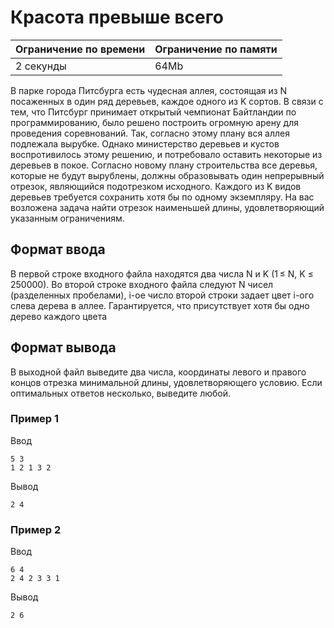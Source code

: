 # Красота превыше всего

| Ограничение по времени |  Ограничение по памяти|
|--|--|
| 2 секунды | 64Mb |

В парке города Питсбурга есть чудесная аллея, состоящая из N посаженных в один ряд деревьев, каждое одного из K сортов. В связи с тем, что Питсбург принимает открытый чемпионат Байтландии по программированию, было решено построить огромную арену для проведения соревнований. Так, согласно этому плану вся аллея подлежала вырубке. Однако министерство деревьев и кустов воспротивилось этому решению, и потребовало оставить некоторые из деревьев в покое. Согласно новому плану строительства все деревья, которые не будут вырублены, должны образовывать один непрерывный отрезок, являющийся подотрезком исходного. Каждого из K видов деревьев требуется сохранить хотя бы по одному экземпляру. На вас возложена задача найти отрезок наименьшей длины, удовлетворяющий указанным ограничениям.

## Формат ввода

В первой строке входного файла находятся два числа N и K (1 ≤ N, K ≤ 250000). Во второй строке входного файла следуют N чисел (разделенных пробелами), i-ое число второй строки задает цвет i-ого слева дерева в аллее. Гарантируется, что присутствует хотя бы одно дерево каждого цвета

## Формат вывода

В выходной файл выведите два числа, координаты левого и правого концов отрезка минимальной длины, удовлетворяющего условию. Если оптимальных ответов несколько, выведите любой.

### Пример 1

Ввод

    5 3
    1 2 1 3 2

Вывод

    2 4

### Пример 2

Ввод

    6 4
    2 4 2 3 3 1

Вывод

    2 6

